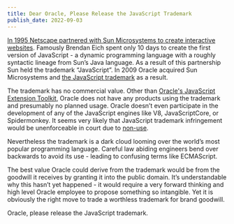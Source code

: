 ```yaml
---
title: Dear Oracle, Please Release the JavaScript Trademark
publish_date: 2022-09-03
---
```


[In 1995 Netscape partnered with Sun Microsystems to create interactive
websites][pr]. Famously Brendan Eich spent only 10 days to create the first
version of JavaScript - a dynamic programming language with a roughly syntactic
lineage from Sun’s Java language. As a result of this partnership Sun held the
trademark “JavaScript”. In 2009 Oracle acquired Sun Microsystems and
[the JavaScript trademark][trademark] as a result.

The trademark has no commercial value. Other than
[Oracle's JavaScript Extension Toolkit][jet], Oracle does not have any products
using the trademark and presumably no planned usage. Oracle doesn’t even
participate in the development of any of the JavaScript engines like V8,
JavaScriptCore, or Spidermonkey. It seems very likely that JavaScript trademark
infringement would be unenforceable in court due to [non-use][non-use].

Nevertheless the trademark is a dark cloud looming over the world’s most popular
programming language. Careful law abiding engineers bend over backwards to avoid
its use - leading to confusing terms like ECMAScript.

The best value Oracle could derive from the trademark would be from the goodwill
it receives by granting it into the public domain. It’s understandable why this
hasn’t yet happened - it would require a very forward thinking and high level
Oracle employee to propose something so intangible. Yet it is obviously the
right move to trade a worthless trademark for brand goodwill.

Oracle, please release the JavaScript trademark.

[pr]: https://web.archive.org/web/20020606002913/http://wp.netscape.com/newsref/pr/newsrelease67.html
[trademark]: https://tsdr.uspto.gov/#caseNumber=75026640&caseType=SERIAL_NO&searchType=statusSearch
[non-use]: https://www.uspto.gov/trademarks/maintain/keeping-your-registration-alive
[jet]: https://www.oracle.com/webfolder/technetwork/jet/index.html
